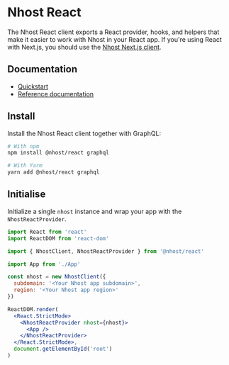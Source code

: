 # Nhost React

The Nhost React client exports a React provider, hooks, and helpers that make it easier to work with Nhost in your React app. If you're using React with Next.js, you should use the [Nhost Next.js client](/reference/nextjs).

## Documentation

- [Quickstart](https://docs.nhost.io/platform/quickstarts/react)
- [Reference documentation](https://docs.nhost.io/reference/react)

## Install

Install the Nhost React client together with GraphQL:

```bash
# With npm
npm install @nhost/react graphql

# With Yarm
yarn add @nhost/react graphql
```

## Initialise

Initialize a single `nhost` instance and wrap your app with the `NhostReactProvider`.

```jsx title=src/App.tsx
import React from 'react'
import ReactDOM from 'react-dom'

import { NhostClient, NhostReactProvider } from '@nhost/react'

import App from './App'

const nhost = new NhostClient({
  subdomain: '<Your Nhost app subdomain>',
  region: '<Your Nhost app region>'
})

ReactDOM.render(
  <React.StrictMode>
    <NhostReactProvider nhost={nhost}>
      <App />
    </NhostReactProvider>
  </React.StrictMode>,
  document.getElementById('root')
)
```
